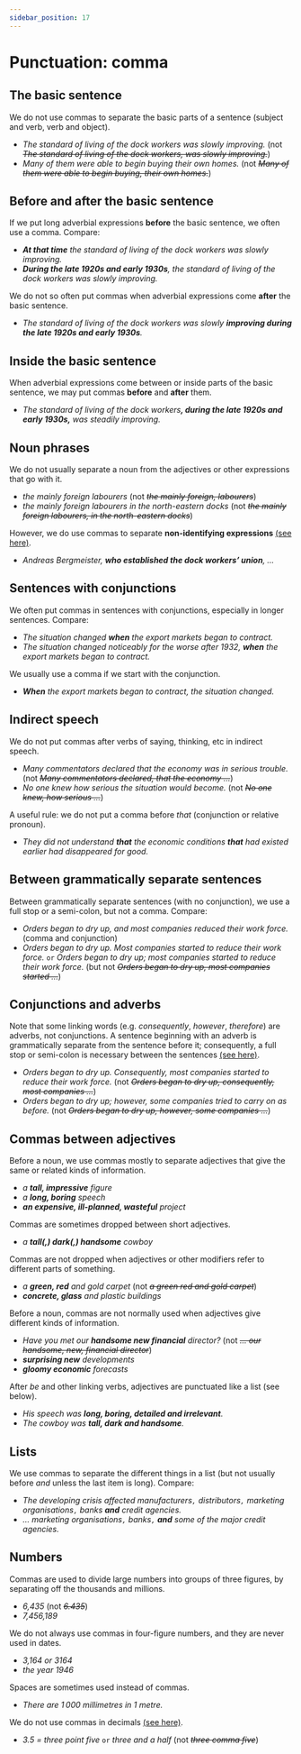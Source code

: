 ```yaml
---
sidebar_position: 17
---
```


# Punctuation: comma

## The basic sentence

We do not use commas to separate the basic parts of a sentence (subject and verb, verb and object).

- *The standard of living of the dock workers was slowly improving.* (not *~~The standard of living of the dock workers, was slowly improving.~~*)
- *Many of them were able to begin buying their own homes.* (not *~~Many of them were able to begin buying, their own homes.~~*)

## Before and after the basic sentence

If we put long adverbial expressions **before** the basic sentence, we often use a comma. Compare:

- ***At that time** the standard of living of the dock workers was slowly improving.*
- ***During the late 1920s and early 1930s**, the standard of living of the dock workers was slowly improving.*

We do not so often put commas when adverbial expressions come **after** the basic sentence.

- *The standard of living of the dock workers was slowly **improving during the late 1920s and early 1930s**.*

## Inside the basic sentence

When adverbial expressions come between or inside parts of the basic sentence, we may put commas **before** and **after** them.

- *The standard of living of the dock workers<strong>, during the late 1920s and early 1930s,</strong> was steadily improving.*

## Noun phrases

We do not usually separate a noun from the adjectives or other expressions that go with it.

- *the mainly foreign labourers* (not *~~the mainly foreign, labourers~~*)
- *the mainly foreign labourers in the north-eastern docks* (not *~~the mainly foreign labourers, in the north-eastern docks~~*)

However, we do use commas to separate **non-identifying expressions** [(see here)](./../relative-clauses/identifying-and-non-identifying-clauses-the-tall-man-who-mr-rogers-who).

- *Andreas Bergmeister, **who established the dock workers’ union**, …*

## Sentences with conjunctions

We often put commas in sentences with conjunctions, especially in longer sentences. Compare:

- *The situation changed **when** the export markets began to contract.*
- *The situation changed noticeably for the worse after 1932, **when** the export markets began to contract.*

We usually use a comma if we start with the conjunction.

- ***When** the export markets began to contract, the situation changed.*

## Indirect speech

We do not put commas after verbs of saying, thinking, etc in indirect speech.

- *Many commentators declared that the economy was in serious trouble.* (not *~~Many commentators declared, that the economy …~~*)
- *No one knew how serious the situation would become.* (not *~~No one knew, how serious …~~*)

A useful rule: we do not put a comma before *that* (conjunction or relative pronoun).

- *They did not understand **that** the economic conditions **that** had existed earlier had disappeared for good.*

## Between grammatically separate sentences

Between grammatically separate sentences (with no conjunction), we use a full stop or a semi-colon, but not a comma. Compare:

- *Orders began to dry up, and most companies reduced their work force.* (comma and conjunction)
- *Orders began to dry up. Most companies started to reduce their work force.* ``or`` *Orders began to dry up; most companies started to reduce their work force.* (but not *~~Orders began to dry up, most companies started …~~*)

## Conjunctions and adverbs

Note that some linking words (e.g. *consequently*, *however*, *therefore*) are adverbs, not conjunctions. A sentence beginning with an adverb is grammatically separate from the sentence before it; consequently, a full stop or semi-colon is necessary between the sentences [(see here)](./linking-with-conjunctions-and-adverbials).

- *Orders began to dry up. Consequently, most companies started to reduce their work force.* (not *~~Orders began to dry up, consequently, most companies …~~*)
- *Orders began to dry up; however, some companies tried to carry on as before.* (not *~~Orders began to dry up, however, some companies …~~*)

## Commas between adjectives

Before a noun, we use commas mostly to separate adjectives that give the same or related kinds of information.

- *a **tall, impressive** figure*
- *a **long, boring** speech*
- ***an expensive, ill-planned, wasteful** project*

Commas are sometimes dropped between short adjectives.

- *a **tall(,) dark(,) handsome** cowboy*

Commas are not dropped when adjectives or other modifiers refer to different parts of something.

- *a **green, red** and gold carpet* (not *~~a green red and gold carpet~~*)
- ***concrete, glass** and plastic buildings*

Before a noun, commas are not normally used when adjectives give different kinds of information.

- *Have you met our **handsome new financial** director?* (not *~~… our handsome, new, financial director~~*)
- ***surprising new** developments*
- ***gloomy economic** forecasts*

After *be* and other linking verbs, adjectives are punctuated like a list (see below).

- *His speech was **long, boring, detailed and irrelevant**.*
- *The cowboy was **tall, dark and handsome**.*

## Lists

We use commas to separate the different things in a list (but not usually before *and* unless the last item is long). Compare:

- *The developing crisis affected manufacturers``,`` distributors``,`` marketing organisations``,`` banks **and** credit agencies.*
- *… marketing organisations``,`` banks``,`` **and** some of the major credit agencies.*

## Numbers

Commas are used to divide large numbers into groups of three figures, by separating off the thousands and millions.

- *6,435* (not *~~6.435~~*)
- *7,456,189*

We do not always use commas in four-figure numbers, and they are never used in dates.

- *3,164 or 3164*
- *the year 1946*

Spaces are sometimes used instead of commas.

- *There are 1 000 millimetres in 1 metre.*

We do not use commas in decimals [(see here)](./../../vocabulary/vocabulary-areas/numbers#fractions-and-decimals-two-fifths-nought-point-four).

- *3.5 = three point five* ``or`` *three and a half* (not *~~three comma five~~*)
